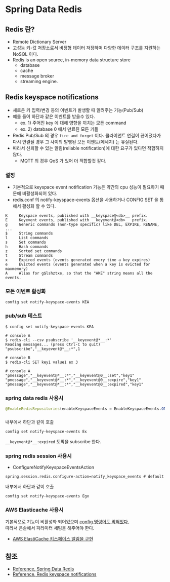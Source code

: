 # Spring Data Redis

## Redis 란?

- Remote Dictionary Server
- 고성능 키-값 저장소로서 비정형 데이터 저장하며 다양한 데이터 구조를 지원하는 NoSQL 이다.
- Redis is an open source, in-memory data structure store
  - database
  - cache
  - message broker
  - streaming engine.

## Redis keyspace notifications

- 새로운 키 입력/변경 등의 이벤트가 발생할 때 알려주는 기능(Pub/Sub)
- 예를 들어 하단과 같은 이벤트를 받을수 있다.
  - ex. 1) 주어진 key 에 대해 영향을 끼치는 모든 command
  - ex. 2) database 0 에서 만료된 모든 키들
- Redis Pub/Sub 의 경우 `fire and forget` 이다. 클라이언트 연결이 끊어졌다가  
  다시 연결될 경우 그 사이의 발행된 모든 이벤트(메세지) 는 유실된다.
- 따라서 신뢰할 수 있는 알림(reliable notification)에 대한 요구가 있다면 적합하지 않다.
  - MQTT 의 경우 QoS 가 있어 더 적합할것 같다.

### 설정

- 기본적으로 keyspace event notification 기능은 약간의 cpu 성능이 필요하기 때문에 비활성화되어 있다.
- redis.conf 의 notify-keyspace-events 옵션을 사용하거나 CONFIG SET 을 통해서 활성화 할 수 있다.

```text
K     Keyspace events, published with __keyspace@<db>__ prefix.
E     Keyevent events, published with __keyevent@<db>__ prefix.
g     Generic commands (non-type specific) like DEL, EXPIRE, RENAME, ...
$     String commands
l     List commands
s     Set commands
h     Hash commands
z     Sorted set commands
t     Stream commands
x     Expired events (events generated every time a key expires)
e     Evicted events (events generated when a key is evicted for maxmemory)
A     Alias for g$lshztxe, so that the "AKE" string means all the events.
```

### 모든 이벤트 활성화

```shell
config set notify-keyspace-events KEA
```

### pub/sub 테스트

```shell
$ config set notify-keyspace-events KEA

# console A
$ redis-cli --csv psubscribe '__keyevent@*__:*'
Reading messages... (press Ctrl-C to quit)
"psubscribe","__keyevent@*__:*",1

# console B
$ redis-cli SET key1 value1 ex 3

# console A
"pmessage","__keyevent@*__:*","__keyevent@0__:set","key1"
"pmessage","__keyevent@*__:*","__keyevent@0__:expire","key1"
"pmessage","__keyevent@*__:*","__keyevent@0__:expired","key1"
```

### spring data redis 사용시

```java
@EnableRedisRepositories(enableKeyspaceEvents = EnableKeyspaceEvents.ON_STARTUP)
```

### 

내부에서 하단과 같이 호출

```shell
config set notify-keyspace-events Ex
```

`__keyevent@*__:expired` 토픽을 subscribe 한다.

### spring redis session 사용시

- ConfigureNotifyKeyspaceEventsAction

```properties
spring.session.redis.configure-action=notify_keyspace_events # default
```

내부에서 하단과 같이 호출

```shell
config set notify-keyspace-events Egx
```

### AWS Elasticache 사용시

기본적으로 기능이 비활성화 되어있으며 [config 명령어도 막혀있다.](https://docs.aws.amazon.com/AmazonElastiCache/latest/red-ug/RestrictedCommands.html)   
따라서 콘솔에서 파라미터 세팅을 해주어야 한다.

- [AWS ElastiCache 키스페이스 알림을 구현](https://aws.amazon.com/ko/premiumsupport/knowledge-center/elasticache-redis-keyspace-notifications/)


## 참조

- [Reference, Spring Data Redis](https://docs.spring.io/spring-data/redis/docs/current/reference/html)
- [Reference, Redis keyspace notifications
  ](https://redis.io/docs/manual/keyspace-notifications/)
